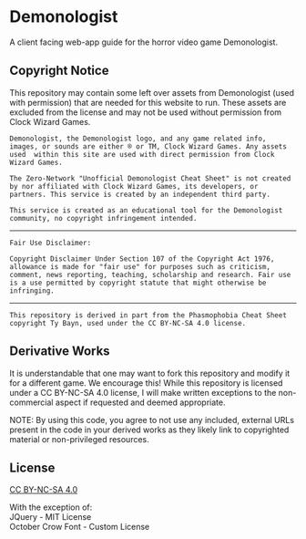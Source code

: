 # Demonologist

A client facing web-app guide for the horror video game Demonologist.

## Copyright Notice

This repository may contain some left over assets from Demonologist (used with permission) that are needed for this website to run. These assets are excluded from the license and may not be used without permission from Clock Wizard Games. 

`Demonologist, the Demonologist logo, and any game related info, images, or sounds are either ® or TM, Clock Wizard Games. Any assets used  within this site are used with direct permission from Clock Wizard Games.`

`The Zero-Network "Unofficial Demonologist Cheat Sheet" is not created by nor affiliated with Clock Wizard Games, its developers, or partners. This service is created by an independent third party.`

`This service is created as an educational tool for the Demonologist community, no copyright infringement intended.`

---
`Fair Use Disclaimer:`

`Copyright Disclaimer Under Section 107 of the Copyright Act 1976, allowance is made for "fair use" for purposes such as criticism, comment, news reporting, teaching, scholarship and research. Fair use is a use permitted by copyright statute that might otherwise be infringing.`

---
`This repository is derived in part from the Phasmophobia Cheat Sheet copyright Ty Bayn, used under the CC BY-NC-SA 4.0 license.`

## Derivative Works

It is understandable that one may want to fork this repository and modify it for a different game. We encourage this! While this repository is licensed under a CC BY-NC-SA 4.0 license, I will make written exceptions to the non-commercial aspect if requested and deemed appropriate. 

NOTE: By using this code, you agree to not use any included, external URLs present in the code in your derived works as they likely link to copyrighted material or non-privileged resources.

## License
[CC BY-NC-SA 4.0](https://creativecommons.org/licenses/by-nc-sa/4.0/)

With the exception of:  
JQuery - MIT License  
October Crow Font - Custom License
